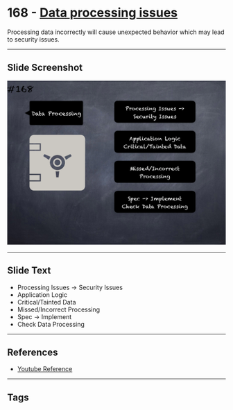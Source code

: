 # 168 - [Data processing issues](Data%20processing%20issues.md)
Processing data incorrectly will cause unexpected behavior which may lead to security issues.
___
## Slide Screenshot
![0168.png](../../images/5.%20Pitfalls%20and%20Best%20Practices%20201/168.png)
___
## Slide Text
- Processing Issues -> Security Issues
- Application Logic
- Critical/Tainted Data
- Missed/Incorrect Processing
- Spec -> Implement
- Check Data Processing
___
## References
- [Youtube Reference](https://youtu.be/IVbEIbIpWUY?t=494)
___
## Tags